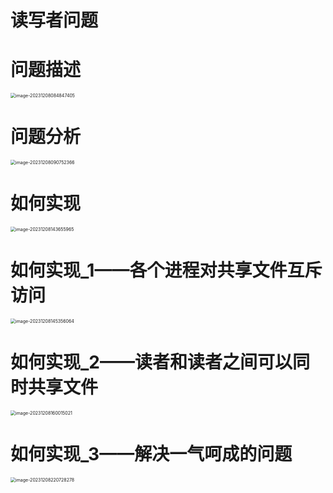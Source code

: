 # 读写者问题



# 问题描述

<img src="https://cvp.oss-cn-shanghai.aliyuncs.com/picgo/202312080848273.png" alt="image-20231208084847405" style="zoom:50%;" />



# 问题分析

<img src="https://cvp.oss-cn-shanghai.aliyuncs.com/picgo/202312080907622.png" alt="image-20231208090752366" style="zoom:50%;" />



# 如何实现

<img src="https://cvp.oss-cn-shanghai.aliyuncs.com/picgo/202312081436167.png" alt="image-20231208143655965" style="zoom:50%;" />



# 如何实现_1——各个进程对共享文件互斥访问

<img src="https://cvp.oss-cn-shanghai.aliyuncs.com/picgo/202312081453203.png" alt="image-20231208145356064" style="zoom:50%;" />



# 如何实现_2——读者和读者之间可以同时共享文件

<img src="https://cvp.oss-cn-shanghai.aliyuncs.com/picgo/202312081600369.png" alt="image-20231208160015021" style="zoom:50%;" />



# 如何实现_3——解决一气呵成的问题

<img src="https://cvp.oss-cn-shanghai.aliyuncs.com/picgo/202312082207697.png" alt="image-20231208220728278" style="zoom:50%;" />

